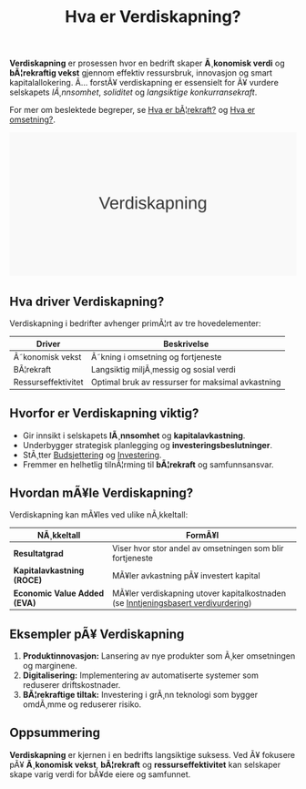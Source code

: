 ﻿---
title: "Hva er Verdiskapning?"
meta_title: "Hva er Verdiskapning?"
meta_description: '**Verdiskapning** er prosessen hvor en bedrift skaper **Ã¸konomisk verdi** og **bÃ¦rekraftig vekst** gjennom effektiv ressursbruk, innovasjon og smart kapitalal...'
slug: verdiskapning
type: blog
layout: pages/single
---

**Verdiskapning** er prosessen hvor en bedrift skaper **Ã¸konomisk verdi** og **bÃ¦rekraftig vekst** gjennom effektiv ressursbruk, innovasjon og smart kapitalallokering. Ã… forstÃ¥ verdiskapning er essensielt for Ã¥ vurdere selskapets *lÃ¸nnsomhet*, *soliditet* og *langsiktige konkurransekraft*.

For mer om beslektede begreper, se [Hva er bÃ¦rekraft?](/blogs/regnskap/baerekraft "Hva er BÃ¦rekraft? Prinsipper for BÃ¦rekraftsrapportering") og [Hva er omsetning?](/blogs/regnskap/hva-er-omsetning "Hva er Omsetning? Komplett Guide til Omsetningsanalyse").

![Illustrasjon som viser konseptet verdiskapning](verdiskapning-image.svg)

## Hva driver Verdiskapning?

Verdiskapning i bedrifter avhenger primÃ¦rt av tre hovedelementer:

| Driver               | Beskrivelse                                                      |
|----------------------|------------------------------------------------------------------|
| Ã˜konomisk vekst      | Ã˜kning i omsetning og fortjeneste                                |
| BÃ¦rekraft            | Langsiktig miljÃ¸messig og sosial verdi                           |
| Ressurseffektivitet  | Optimal bruk av ressurser for maksimal avkastning                |

## Hvorfor er Verdiskapning viktig?

- Gir innsikt i selskapets **lÃ¸nnsomhet** og **kapitalavkastning**.
- Underbygger strategisk planlegging og **investeringsbeslutninger**.
- StÃ¸tter [Budsjettering](/blogs/regnskap/hva-er-budsjettering "Hva er Budsjettering? Komplett Guide til Budsjettplanlegging") og [Investering](/blogs/regnskap/hva-er-investere "Hva er Ã¥ Investere? Komplett Guide til Investeringer i Regnskap").
- Fremmer en helhetlig tilnÃ¦rming til **bÃ¦rekraft** og samfunnsansvar.

## Hvordan mÃ¥le Verdiskapning?

Verdiskapning kan mÃ¥les ved ulike nÃ¸kkeltall:

| NÃ¸kkeltall                       | FormÃ¥l                                                         |
|----------------------------------|----------------------------------------------------------------|
| **Resultatgrad**                 | Viser hvor stor andel av omsetningen som blir fortjeneste       |
| **Kapitalavkastning (ROCE)**     | MÃ¥ler avkastning pÃ¥ investert kapital                           |
| **Economic Value Added (EVA)**   | MÃ¥ler verdiskapning utover kapitalkostnaden (se [Inntjeningsbasert verdivurdering](/blogs/regnskap/hva-er-inntjeningsbasert-verdivurdering "Hva er Inntjeningsbasert Verdivurdering? Komplett Guide til Verdsettelsesmetoder")) |

## Eksempler pÃ¥ Verdiskapning

1. **Produktinnovasjon:** Lansering av nye produkter som Ã¸ker omsetningen og marginene.
2. **Digitalisering:** Implementering av automatiserte systemer som reduserer driftskostnader.
3. **BÃ¦rekraftige tiltak:** Investering i grÃ¸nn teknologi som bygger omdÃ¸mme og reduserer risiko.

## Oppsummering

**Verdiskapning** er kjernen i en bedrifts langsiktige suksess. Ved Ã¥ fokusere pÃ¥ **Ã¸konomisk vekst**, **bÃ¦rekraft** og **ressurseffektivitet** kan selskaper skape varig verdi for bÃ¥de eiere og samfunnet.





